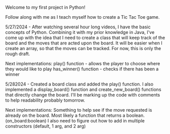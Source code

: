 Welcome to my first project in Python!

Follow along with me as I teach myself how to create a Tic Tac Toe game.

5/27/2024 - After watching several hour long videos, I have the basic concepts of Python. Combining it with my prior knowledge in Java, 
I've come up with the idea that I need to create a class that will keep track of the board and the moves that are acted upon the board.
It will be easier when I create an array, so that the moves can be tracked. For now, this is only the rough draft.

Next implementations:
    play() function - allows the player to choose where they would like to play
    has_winner() function - checks if there has been a winner

5/282024 - Created a board class and added the play() function. I also implemented a display_board() function and create_new_board() 
functions that directly change the board.  I'll be marking up the code with comments to help readability probably tomorrow.

Next implementations:
    Something to help see if the move requested is already on the board. Most likely a function that returns a boolean. (on_board:boolean)
    I also need to figure out how to add in multiple constructors (default, 1 arg, and 2 arg)
    
